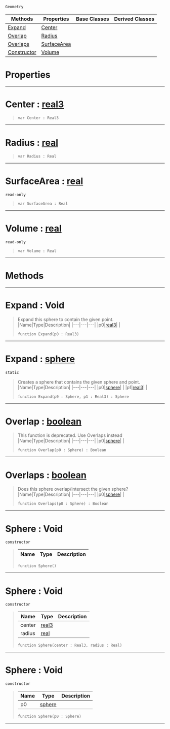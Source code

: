  `Geometry`

|Methods|Properties|Base Classes|Derived Classes|
|---|---|---|---|
|[ Expand](https://github.com/zeroengineteam/ZeroDocs/code_reference/class_reference/sphere.markdown#expand-void)|[ Center](https://github.com/zeroengineteam/ZeroDocs/code_reference/class_reference/sphere.markdown#center-zero-engine-docum)| | |
|[ Overlap](https://github.com/zeroengineteam/ZeroDocs/code_reference/class_reference/sphere.markdown#overlap-zero-engine-docu)|[ Radius](https://github.com/zeroengineteam/ZeroDocs/code_reference/class_reference/sphere.markdown#radius-zero-engine-docum)| | |
|[ Overlaps](https://github.com/zeroengineteam/ZeroDocs/code_reference/class_reference/sphere.markdown#overlaps-zero-engine-doc)|[ SurfaceArea](https://github.com/zeroengineteam/ZeroDocs/code_reference/class_reference/sphere.markdown#surfacearea-zero-engine)| | |
|[ Constructor](https://github.com/zeroengineteam/ZeroDocs/code_reference/class_reference/sphere.markdown#sphere-void)|[ Volume](https://github.com/zeroengineteam/ZeroDocs/code_reference/class_reference/sphere.markdown#volume-zero-engine-docum)| | |


 #  Properties


---  
 #  Center : [real3](https://github.com/zeroengineteam/ZeroDocs/code_reference/zilch_base_types/real3.markdown)

> 
> ``` lang=cpp, name=Zilch
> var Center : Real3


---  
 #  Radius : [real](https://github.com/zeroengineteam/ZeroDocs/code_reference/zilch_base_types/real.markdown)

> 
> ``` lang=cpp, name=Zilch
> var Radius : Real


---  
 #  SurfaceArea : [real](https://github.com/zeroengineteam/ZeroDocs/code_reference/zilch_base_types/real.markdown)

 `read-only`

> 
> ``` lang=cpp, name=Zilch
> var SurfaceArea : Real


---  
 #  Volume : [real](https://github.com/zeroengineteam/ZeroDocs/code_reference/zilch_base_types/real.markdown)

 `read-only`

> 
> ``` lang=cpp, name=Zilch
> var Volume : Real


---  
 #  Methods


---  
 #  Expand : Void

> Expand this sphere to contain the given point.
> |Name|Type|Description|
> |---|---|---|
> |p0|[real3](https://github.com/zeroengineteam/ZeroDocs/code_reference/zilch_base_types/real3.markdown)| |
> ``` lang=cpp, name=Zilch
> function Expand(p0 : Real3)
> ``` 


---  
 #  Expand : [sphere](https://github.com/zeroengineteam/ZeroDocs/code_reference/class_reference/sphere.markdown)

 `static`

> Creates a sphere that contains the given sphere and point.
> |Name|Type|Description|
> |---|---|---|
> |p0|[sphere](https://github.com/zeroengineteam/ZeroDocs/code_reference/class_reference/sphere.markdown)| |
> |p1|[real3](https://github.com/zeroengineteam/ZeroDocs/code_reference/zilch_base_types/real3.markdown)| |
> ``` lang=cpp, name=Zilch
> function Expand(p0 : Sphere, p1 : Real3) : Sphere
> ``` 


---  
 #  Overlap : [boolean](https://github.com/zeroengineteam/ZeroDocs/code_reference/zilch_base_types/boolean.markdown)

> This function is deprecated. Use Overlaps instead
> |Name|Type|Description|
> |---|---|---|
> |p0|[sphere](https://github.com/zeroengineteam/ZeroDocs/code_reference/class_reference/sphere.markdown)| |
> ``` lang=cpp, name=Zilch
> function Overlap(p0 : Sphere) : Boolean
> ``` 


---  
 #  Overlaps : [boolean](https://github.com/zeroengineteam/ZeroDocs/code_reference/zilch_base_types/boolean.markdown)

> Does this sphere overlap/intersect the given sphere?
> |Name|Type|Description|
> |---|---|---|
> |p0|[sphere](https://github.com/zeroengineteam/ZeroDocs/code_reference/class_reference/sphere.markdown)| |
> ``` lang=cpp, name=Zilch
> function Overlaps(p0 : Sphere) : Boolean
> ``` 


---  
 #  Sphere : Void

 `constructor`

> 
> |Name|Type|Description|
> |---|---|---|
> ``` lang=cpp, name=Zilch
> function Sphere()
> ``` 


---  
 #  Sphere : Void

 `constructor`

> 
> |Name|Type|Description|
> |---|---|---|
> |center|[real3](https://github.com/zeroengineteam/ZeroDocs/code_reference/zilch_base_types/real3.markdown)| |
> |radius|[real](https://github.com/zeroengineteam/ZeroDocs/code_reference/zilch_base_types/real.markdown)| |
> ``` lang=cpp, name=Zilch
> function Sphere(center : Real3, radius : Real)
> ``` 


---  
 #  Sphere : Void

 `constructor`

> 
> |Name|Type|Description|
> |---|---|---|
> |p0|[sphere](https://github.com/zeroengineteam/ZeroDocs/code_reference/class_reference/sphere.markdown)| |
> ``` lang=cpp, name=Zilch
> function Sphere(p0 : Sphere)
> ``` 


---  
 

 